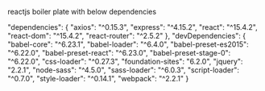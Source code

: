 reactjs boiler plate with below dependencies

"dependencies": {
    "axios": "^0.15.3",
    "express": "^4.15.2",
    "react": "^15.4.2",
    "react-dom": "^15.4.2",
    "react-router": "^2.5.2"
  },
  "devDependencies": {
    "babel-core": "^6.23.1",
    "babel-loader": "^6.4.0",
    "babel-preset-es2015": "^6.22.0",
    "babel-preset-react": "^6.23.0",
    "babel-preset-stage-0": "^6.22.0",
    "css-loader": "^0.27.3",
    "foundation-sites": "6.2.0",
    "jquery": "2.2.1",
    "node-sass": "^4.5.0",
    "sass-loader": "^6.0.3",
    "script-loader": "^0.7.0",
    "style-loader": "^0.14.1",
    "webpack": "^2.2.1"
  }

